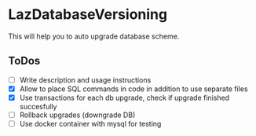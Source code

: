 # LazDatabaseVersioning

This will help you to auto upgrade database scheme.

## ToDos
- [ ] Write description and usage instructions
- [x] Allow to place SQL commands in code in addition to use separate files
- [x] Use transactions for each db upgrade, check if upgrade finished succesfully
- [ ] Rollback upgrades (downgrade DB)
- [ ] Use docker container with mysql for testing
